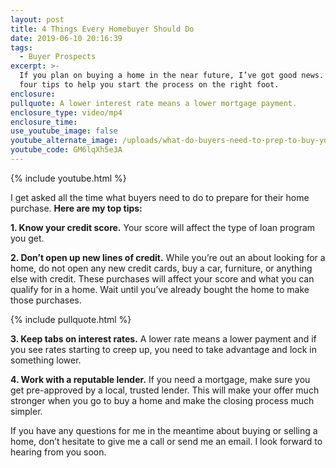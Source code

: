 ```yaml
---
layout: post
title: 4 Things Every Homebuyer Should Do
date: 2019-06-10 20:16:39
tags:
  - Buyer Prospects
excerpt: >-
  If you plan on buying a home in the near future, I’ve got good news. Here are
  four tips to help you start the process on the right foot.
enclosure:
pullquote: A lower interest rate means a lower mortgage payment.
enclosure_type: video/mp4
enclosure_time:
use_youtube_image: false
youtube_alternate_image: /uploads/what-do-buyers-need-to-prep-to-buy-youtube.jpg
youtube_code: GM6lqXh5e3A
---
```


{% include youtube.html %}

I get asked all the time what buyers need to do to prepare for their home purchase. **Here are my top tips:**

**1\. Know your credit score.** Your score will affect the type of loan program you get.

**2\. Don’t open up new lines of credit.** While you’re out an about looking for a home, do not open any new credit cards, buy a car, furniture, or anything else with credit. These purchases will affect your score and what you can qualify for in a home. Wait until you’ve already bought the home to make those purchases.

{% include pullquote.html %}

**3\. Keep tabs on interest rates.** A lower rate means a lower payment and if you see rates starting to creep up, you need to take advantage and lock in something lower.

**4\. Work with a reputable lender.** If you need a mortgage, make sure you get pre-approved by a local, trusted lender. This will make your offer much stronger when you go to buy a home and make the closing process much simpler.

If you have any questions for me in the meantime about buying or selling a home, don’t hesitate to give me a call or send me an email. I look forward to hearing from you soon.